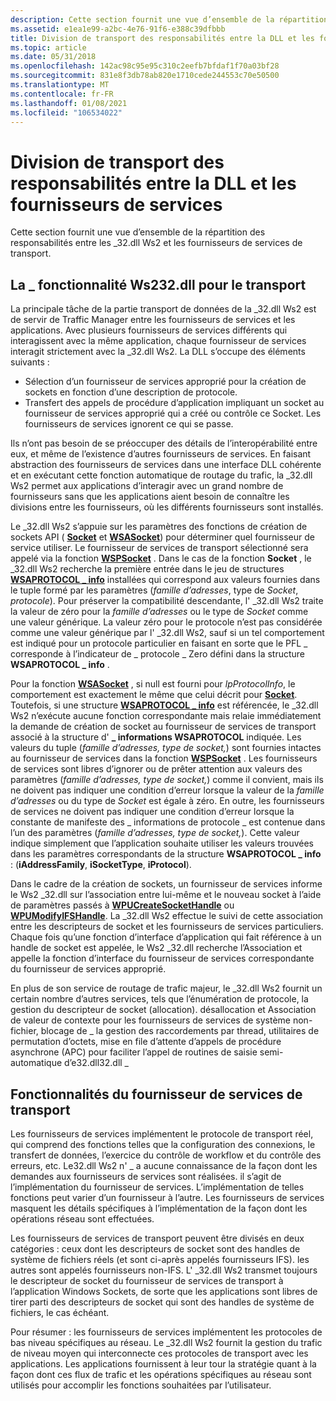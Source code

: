 ```yaml
---
description: Cette section fournit une vue d’ensemble de la répartition des responsabilités entre les \_32.dll Ws2 et les fournisseurs de services de transport.
ms.assetid: e1ea1e99-a2bc-4e76-91f6-e388c39dfbbb
title: Division de transport des responsabilités entre la DLL et les fournisseurs de services
ms.topic: article
ms.date: 05/31/2018
ms.openlocfilehash: 142ac98c95e95c310c2eefb7bfdaf1f70a03bf28
ms.sourcegitcommit: 831e8f3db78ab820e1710cede244553c70e50500
ms.translationtype: MT
ms.contentlocale: fr-FR
ms.lasthandoff: 01/08/2021
ms.locfileid: "106534022"
---
```

# <a name="transport-division-of-responsibilities-between-dll-and-service-providers"></a>Division de transport des responsabilités entre la DLL et les fournisseurs de services

Cette section fournit une vue d’ensemble de la répartition des responsabilités entre les \_32.dll Ws2 et les fournisseurs de services de transport.

## <a name="ws2_32dll-functionality-for-transport"></a>La \_ fonctionnalité Ws232.dll pour le transport

La principale tâche de la partie transport de données de la \_32.dll Ws2 est de servir de Traffic Manager entre les fournisseurs de services et les applications. Avec plusieurs fournisseurs de services différents qui interagissent avec la même application, chaque fournisseur de services interagit strictement avec la \_32.dll Ws2. La DLL s’occupe des éléments suivants :

-   Sélection d’un fournisseur de services approprié pour la création de sockets en fonction d’une description de protocole.
-   Transfert des appels de procédure d’application impliquant un socket au fournisseur de services approprié qui a créé ou contrôle ce Socket. Les fournisseurs de services ignorent ce qui se passe.

Ils n’ont pas besoin de se préoccuper des détails de l’interopérabilité entre eux, et même de l’existence d’autres fournisseurs de services. En faisant abstraction des fournisseurs de services dans une interface DLL cohérente et en exécutant cette fonction automatique de routage du trafic, la \_32.dll Ws2 permet aux applications d’interagir avec un grand nombre de fournisseurs sans que les applications aient besoin de connaître les divisions entre les fournisseurs, où les différents fournisseurs sont installés.

Le \_32.dll Ws2 s’appuie sur les paramètres des fonctions de création de sockets API ( [**Socket**](/windows/desktop/api/Winsock2/nf-winsock2-socket) et [**WSASocket**](/windows/desktop/api/Winsock2/nf-winsock2-wsasocketa)) pour déterminer quel fournisseur de service utiliser. Le fournisseur de services de transport sélectionné sera appelé via la fonction [**WSPSocket**](/windows/desktop/api/Ws2spi/nc-ws2spi-lpwspsocket) . Dans le cas de la fonction **Socket** , le \_32.dll Ws2 recherche la première entrée dans le jeu de structures [**WSAPROTOCOL \_ info**](/windows/win32/api/winsock2/ns-winsock2-wsaprotocol_infoa) installées qui correspond aux valeurs fournies dans le tuple formé par les paramètres (*famille d’adresses*, type de *Socket*, *protocole*). Pour préserver la compatibilité descendante, l' \_32.dll Ws2 traite la valeur de zéro pour la *famille d’adresses* ou le type de *Socket* comme une valeur générique. La valeur zéro pour le protocole n’est pas considérée comme une valeur générique par l' \_32.dll Ws2, sauf si un tel comportement est indiqué pour un protocole particulier en faisant en sorte que le PFL \_ corresponde à l’indicateur de \_ protocole \_ Zero défini dans la structure **WSAPROTOCOL \_ info** .

Pour la fonction [**WSASocket**](/windows/desktop/api/Winsock2/nf-winsock2-wsasocketa) , si null est fourni pour *lpProtocolInfo*, le comportement est exactement le même que celui décrit pour [**Socket**](/windows/desktop/api/Winsock2/nf-winsock2-socket). Toutefois, si une structure [**WSAPROTOCOL \_ info**](/windows/win32/api/winsock2/ns-winsock2-wsaprotocol_infoa) est référencée, le \_32.dll Ws2 n’exécute aucune fonction correspondante mais relaie immédiatement la demande de création de socket au fournisseur de services de transport associé à la structure d' **\_ informations WSAPROTOCOL** indiquée. Les valeurs du tuple (*famille d’adresses,* *type de socket,*) sont fournies intactes au fournisseur de services dans la fonction [**WSPSocket**](/windows/desktop/api/Ws2spi/nc-ws2spi-lpwspsocket) . Les fournisseurs de services sont libres d’ignorer ou de prêter attention aux valeurs des paramètres (*famille d’adresses,* *type de socket,*) comme il convient, mais ils ne doivent pas indiquer une condition d’erreur lorsque la valeur de la *famille d’adresses* ou du type de *Socket* est égale à zéro. En outre, les fournisseurs de services ne doivent pas indiquer une condition d’erreur lorsque la constante de manifeste des \_ informations de protocole \_ est contenue dans l’un des paramètres (*famille d’adresses,* *type de socket,*). Cette valeur indique simplement que l’application souhaite utiliser les valeurs trouvées dans les paramètres correspondants de la structure **WSAPROTOCOL \_ info** : (**iAddressFamily**, **iSocketType**, **iProtocol**).

Dans le cadre de la création de sockets, un fournisseur de services informe le Ws2 \_32.dll sur l’association entre lui-même et le nouveau socket à l’aide de paramètres passés à [**WPUCreateSocketHandle**](/windows/desktop/api/Ws2spi/nf-ws2spi-wpucreatesockethandle) ou [**WPUModifyIFSHandle**](/windows/desktop/api/Ws2spi/nf-ws2spi-wpumodifyifshandle). La \_32.dll Ws2 effectue le suivi de cette association entre les descripteurs de socket et les fournisseurs de services particuliers. Chaque fois qu’une fonction d’interface d’application qui fait référence à un handle de socket est appelée, le Ws2 \_32.dll recherche l’Association et appelle la fonction d’interface du fournisseur de services correspondante du fournisseur de services approprié.

En plus de son service de routage de trafic majeur, le \_32.dll Ws2 fournit un certain nombre d’autres services, tels que l’énumération de protocole, la gestion du descripteur de socket (allocation). désallocation et Association de valeur de contexte pour les fournisseurs de services de système non-fichier, blocage de \_ la gestion des raccordements par thread, utilitaires de permutation d’octets, mise en file d’attente d’appels de procédure asynchrone (APC) pour faciliter l’appel de routines de saisie semi-automatique d’e32.dll32.dll \_

## <a name="transport-service-provider-functionality"></a>Fonctionnalités du fournisseur de services de transport

Les fournisseurs de services implémentent le protocole de transport réel, qui comprend des fonctions telles que la configuration des connexions, le transfert de données, l’exercice du contrôle de workflow et du contrôle des erreurs, etc. Le32.dll Ws2 n' \_ a aucune connaissance de la façon dont les demandes aux fournisseurs de services sont réalisées. il s’agit de l’implémentation du fournisseur de services. L’implémentation de telles fonctions peut varier d’un fournisseur à l’autre. Les fournisseurs de services masquent les détails spécifiques à l’implémentation de la façon dont les opérations réseau sont effectuées.

Les fournisseurs de services de transport peuvent être divisés en deux catégories : ceux dont les descripteurs de socket sont des handles de système de fichiers réels (et sont ci-après appelés fournisseurs IFS). les autres sont appelés fournisseurs non-IFS. L' \_32.dll Ws2 transmet toujours le descripteur de socket du fournisseur de services de transport à l’application Windows Sockets, de sorte que les applications sont libres de tirer parti des descripteurs de socket qui sont des handles de système de fichiers, le cas échéant.

Pour résumer : les fournisseurs de services implémentent les protocoles de bas niveau spécifiques au réseau. Le \_32.dll Ws2 fournit la gestion du trafic de niveau moyen qui interconnecte ces protocoles de transport avec les applications. Les applications fournissent à leur tour la stratégie quant à la façon dont ces flux de trafic et les opérations spécifiques au réseau sont utilisés pour accomplir les fonctions souhaitées par l’utilisateur.

 

 
